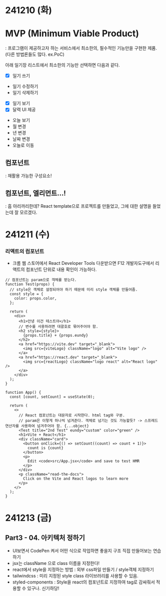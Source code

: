 # 241210 (화)

# MVP (Minimum Viable Product)

: 프로그램이 제공하고자 하는 서비스에서 최소한의, 필수적인 기능만을 구현한 제품.
(다른 방법론들도 많다. ex.PoC)

아래 일기장 리스트에서 최소한의 기능만 선택하면 다음과 같다.

- [x] 일기 쓰기
- 일기 수정하기
- 일기 삭제하기
- [x] 일기 보기
- [x] 달력 UI 제공
- 오늘 보기
- 월 변경
- 년 변경
- 날짜 변경
- 오늘로 이동

## 컴포넌트

: 재활용 가능한 구성요소!

## 컴포넌트, 엘리먼트...!

: 흠 아리까리한데? React template으로 프로젝트를 만들었고, 그에 대한 설명을 들었는데 잘 모르겠다.

# 241211 (수)

### 리액트의 컴포넌트

- 크롬 웹 스토어에서 React Developer Tools 다운받으면 F12 개발자도구에서 리액트의 컴포넌트 단위로 내용 확인이 가능하다.

```
// 컴포넌트는 param으로 객체를 받는다.
function Test(props) {
  // style은 객체로 설정되어야 하기 때문에 미리 style 객체를 만들어줌.
  const style = {
    color: props.color,
  };

  return (
    <div>
      <h1>안녕 이건 테스트야</h1>
      // 변수를 사용하려면 대괄호로 묶어주어야 함.
      <h2 style={style}>
        {props.title} + {props.eundy}
      </h2>
      <a href="https://vite.dev" target="_blank">
        <img src={viteLogo} className="logo" alt="Vite logo" />
      </a>
      <a href="https://react.dev" target="_blank">
        <img src={reactLogo} className="logo react" alt="React logo" />
      </a>
    </div>
  );
}

function App() {
  const [count, setCount] = useState(0);

  return (
    <>
      // React 컴포넌트는 대문자로 시작한다. html tag와 구분.
      // param은 이렇게 하나씩 넘겨준다. 객체로 넘기는 것도 가능할듯? -> 스프레드 연산자를 사용하여 넘겨주어야 함. {...object}
      <Test title="2nd Test" eundy="custom" color="green" />
      <h1>Vite + React</h1>
      <div className="card">
        <button onClick={() => setCount((count) => count + 1)}>
          count is {count}
        </button>
        <p>
          Edit <code>src/App.jsx</code> and save to test HMR
        </p>
      </div>
      <p className="read-the-docs">
        Click on the Vite and React logos to learn more
      </p>
    </>
  );
}
```

# 241213 (금)

## Part3 - 04. 아키텍처 정하기

- UI보면서 CodePen 켜서 어떤 식으로 작업하면 좋을지 구조 직접 만들어보는 연습하기
- jsx는 className 으로 class 이름을 지정한다!
- react에서 style을 지정하는 방법 : 외부 css파일 만들기 / style객체 지정하기
- tailwindcss : 미리 지정된 style class 라이브러리를 사용할 수 있음.
- styled-components : Style을 react의 컴포넌트로 지정하여 tag로 감싸줘서 적용할 수 있구나. 신기하당!
